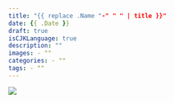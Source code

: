 ```yaml
---
title: "{{ replace .Name "-" " " | title }}"
date: {{ .Date }}
draft: true
isCJKLanguage: true
description: ""
images: - ""
categories: - ""
tags: - ""
---
```


<img id="ovq_bgimage" src="background.png">